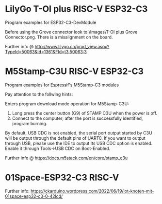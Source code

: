 # LilyGo T-OI plus RISC-V ESP32-C3

Program examples for ESP32-C3-DevModule

Before using the Grove connector look to \Images\T-OI plus Grove Connector.png. There is a misalignment on the board.

Further info @ http://www.lilygo.cn/prod_view.aspx?TypeId=50063&Id=1361&FId=t3:50063:3


# M5Stamp-C3U RISC-V ESP32-C3

Program examples for Espressif's M5Stamp-C3 modules

Pay attention to the follwing hints:

Enters program download mode operation for M5Stamp-C3U: 
1. Long press the center button (G9) of STAMP C3U when the power is off. 
2. Connect to the computer; after the port is successfully identified, program burning.

By default, USB CDC is not enabled, the serial port output started by C3U will be output through the default pins of UART0. If you want to output through USB, please use the IDE to output Its USB CDC option is enabled. Enable it through Tools->USB CDC on Boot-Enabled. 

Further info @ https://docs.m5stack.com/en/core/stamp_c3u


# 01Space-ESP32-C3 RISC-V 

Further info: https://ckarduino.wordpress.com/2022/06/19/iot-knoten-mit-01space-esp32-c3-0-42lcd/